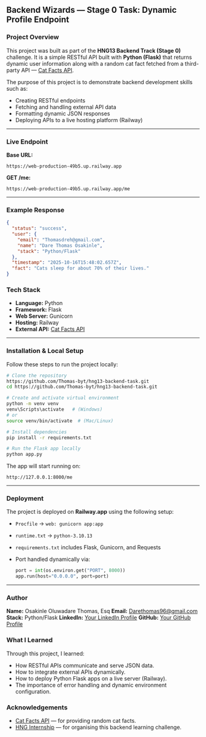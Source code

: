 ##  Backend Wizards — Stage 0 Task: Dynamic Profile Endpoint

###  Project Overview

This project was built as part of the **HNG13 Backend Track (Stage 0)** challenge.
It is a simple RESTful API built with **Python (Flask)** that returns dynamic user information along with a random cat fact fetched from a third-party API — [Cat Facts API](https://catfact.ninja/fact).

The purpose of this project is to demonstrate backend development skills such as:

* Creating RESTful endpoints
* Fetching and handling external API data
* Formatting dynamic JSON responses
* Deploying APIs to a live hosting platform (Railway)

---

### Live Endpoint

**Base URL:**

```
https://web-production-49b5.up.railway.app
```

**GET /me:**

```
https://web-production-49b5.up.railway.app/me
```

---

###  Example Response

```json
{
  "status": "success",
  "user": {
    "email": "Thomasdreh@gmail.com",
    "name": "Dare Thomas Osakinle",
    "stack": "Python/Flask"
  },
  "timestamp": "2025-10-16T15:48:02.657Z",
  "fact": "Cats sleep for about 70% of their lives."
}
```



###  Tech Stack

* **Language:** Python
* **Framework:** Flask
* **Web Server:** Gunicorn
* **Hosting:** Railway
* **External API:** [Cat Facts API](https://catfact.ninja/fact)

---

###  Installation & Local Setup

Follow these steps to run the project locally:

```bash
# Clone the repository
https://github.com/Thomas-byt/hng13-backend-task.git
cd https://github.com/Thomas-byt/hng13-backend-task.git

# Create and activate virtual environment
python -m venv venv
venv\Scripts\activate   # (Windows)
# or
source venv/bin/activate  # (Mac/Linux)

# Install dependencies
pip install -r requirements.txt

# Run the Flask app locally
python app.py
```

The app will start running on:

```
http://127.0.0.1:8000/me
```

---

### Deployment

The project is deployed on **Railway.app** using the following setup:

* `Procfile` → `web: gunicorn app:app`
* `runtime.txt` → `python-3.10.13`
* `requirements.txt` includes Flask, Gunicorn, and Requests
* Port handled dynamically via:

  ```python
  port = int(os.environ.get("PORT", 8000))
  app.run(host="0.0.0.0", port=port)
  ```

---

###  Author

**Name:** Osakinle Oluwadare Thomas, Esq
**Email:** [Darethomas96@gmail.com](mailto:Darethomas96@gmail.com)
**Stack:** Python/Flask
**LinkedIn:** [Your LinkedIn Profile](https://linkedin.com/in/)
**GitHub:** [Your GitHub Profile](https://github.com/)



### What I Learned

Through this project, I learned:

* How RESTful APIs communicate and serve JSON data.
* How to integrate external APIs dynamically.
* How to deploy Python Flask apps on a live server (Railway).
* The importance of error handling and dynamic environment configuration.



### Acknowledgements

* [Cat Facts API](https://catfact.ninja/fact) — for providing random cat facts.
* [HNG Internship](https://hng.tech) — for organising this backend learning challenge.


